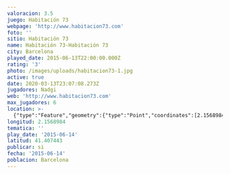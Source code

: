 ```yaml
---
valoracion: 3.5
juego: Habitación 73
webpage: 'http://www.habitacion73.com'
foto: ''
sitio: Habitación 73
name: Habitación 73-Habitación 73
city: Barcelona
played_date: 2015-06-13T22:00:00.000Z
rating: '3'
photo: /images/uploads/habitacion73-1.jpg
active: true
date: 2020-03-13T23:07:08.273Z
jugadores: Nadgi
web: 'http://www.habitacion73.com'
max_jugadores: 6
location: >-
  {"type":"Feature","geometry":{"type":"Point","coordinates":[2.1568984,41.407443]}}
longitud: 2.1568984
tematica: ''
play_date: '2015-06-14'
latitud: 41.407443
publicar: si
fecha: '2015-06-14'
poblacion: Barcelona
---
```

